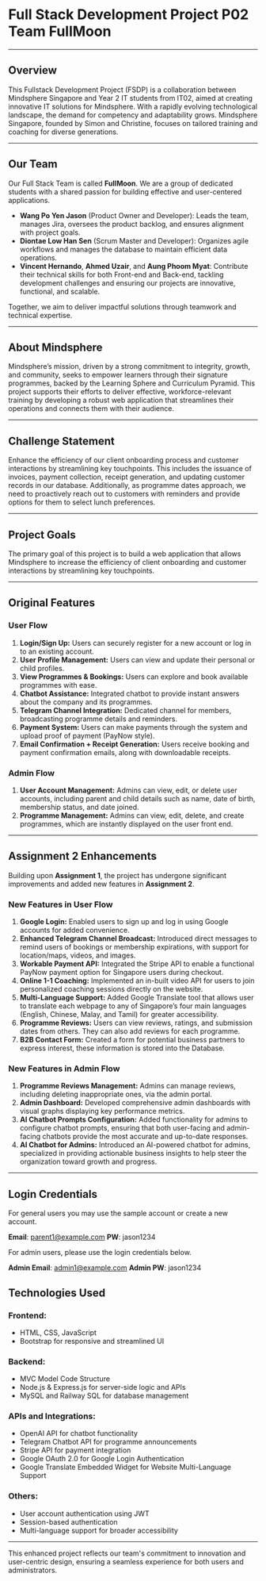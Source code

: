 # Full Stack Development Project P02 Team FullMoon

---

## Overview
This Fullstack Development Project (FSDP) is a collaboration between Mindsphere Singapore and Year 2 IT students from IT02, aimed at creating innovative IT solutions for Mindsphere. With a rapidly evolving technological landscape, the demand for competency and adaptability grows. Mindsphere Singapore, founded by Simon and Christine, focuses on tailored training and coaching for diverse generations.

---

## Our Team

Our Full Stack Team is called **FullMoon**. We are a group of dedicated students with a shared passion for building effective and user-centered applications.

- **Wang Po Yen Jason** (Product Owner and Developer): Leads the team, manages Jira, oversees the product backlog, and ensures alignment with project goals.
- **Diontae Low Han Sen** (Scrum Master and Developer): Organizes agile workflows and manages the database to maintain efficient data operations.
- **Vincent Hernando**, **Ahmed Uzair**, and **Aung Phoom Myat**: Contribute their technical skills for both Front-end and Back-end, tackling development challenges and ensuring our projects are innovative, functional, and scalable.

Together, we aim to deliver impactful solutions through teamwork and technical expertise.

---

## About Mindsphere

Mindsphere’s mission, driven by a strong commitment to integrity, growth, and community, seeks to empower learners through their signature programmes, backed by the Learning Sphere and Curriculum Pyramid. This project supports their efforts to deliver effective, workforce-relevant training by developing a robust web application that streamlines their operations and connects them with their audience.

---

## Challenge Statement

Enhance the efficiency of our client onboarding process and customer interactions by streamlining key touchpoints. This includes the issuance of invoices, payment collection, receipt generation, and updating customer records in our database. Additionally, as programme dates approach, we need to proactively reach out to customers with reminders and provide options for them to select lunch preferences.

---

## Project Goals

The primary goal of this project is to build a web application that allows Mindsphere to increase the efficiency of client onboarding and customer interactions by streamlining key touchpoints.

---

## Original Features

### **User Flow**
1. **Login/Sign Up:** Users can securely register for a new account or log in to an existing account.
2. **User Profile Management:** Users can view and update their personal or child profiles.
3. **View Programmes & Bookings:** Users can explore and book available programmes with ease.
4. **Chatbot Assistance:** Integrated chatbot to provide instant answers about the company and its programmes.
5. **Telegram Channel Integration:** Dedicated channel for members, broadcasting programme details and reminders.
6. **Payment System:** Users can make payments through the system and upload proof of payment (PayNow style).
7. **Email Confirmation + Receipt Generation:** Users receive booking and payment confirmation emails, along with downloadable receipts.

### **Admin Flow**
1. **User Account Management:** Admins can view, edit, or delete user accounts, including parent and child details such as name, date of birth, membership status, and date joined.
2. **Programme Management:** Admins can view, edit, delete, and create programmes, which are instantly displayed on the user front end.

---

## Assignment 2 Enhancements

Building upon **Assignment 1**, the project has undergone significant improvements and added new features in **Assignment 2**.

### **New Features in User Flow**
1. **Google Login:** Enabled users to sign up and log in using Google accounts for added convenience.
2. **Enhanced Telegram Channel Broadcast:** Introduced direct messages to remind users of bookings or membership expirations, with support for location/maps, videos, and images.
3. **Workable Payment API:** Integrated the Stripe API to enable a functional PayNow payment option for Singapore users during checkout.
4. **Online 1-1 Coaching:** Implemented an in-built video API for users to join personalized coaching sessions directly on the website.
5. **Multi-Language Support:** Added Google Translate tool that allows user to translate each webpage to any of Singapore’s four main languages (English, Chinese, Malay, and Tamil) for greater accessibility.
6. **Programme Reviews:** Users can view reviews, ratings, and submission dates from others. They can also add reviews for each programme.
7. **B2B Contact Form:** Created a form for potential business partners to express interest, these information is stored into the Database.

### **New Features in Admin Flow**
1. **Programme Reviews Management:** Admins can manage reviews, including deleting inappropriate ones, via the admin portal.
2. **Admin Dashboard:** Developed comprehensive admin dashboards with visual graphs displaying key performance metrics.
3. **AI Chatbot Prompts Configuration:** Added functionality for admins to configure chatbot prompts, ensuring that both user-facing and admin-facing chatbots provide the most accurate and up-to-date responses.
4. **AI Chatbot for Admins:** Introduced an AI-powered chatbot for admins, specialized in providing actionable business insights to help steer the organization toward growth and progress.

---

## **Login Credentials**
For general users you may use the sample account or create a new account.

**Email**: parent1@example.com
**PW**: jason1234

For admin users, please use the login credentials below.

**Admin Email**: admin1@example.com
**Admin PW**: jason1234

## Technologies Used

### **Frontend:**
- HTML, CSS, JavaScript
- Bootstrap for responsive and streamlined UI

### **Backend:**
- MVC Model Code Structure
- Node.js & Express.js for server-side logic and APIs
- MySQL and Railway SQL for database management

### **APIs and Integrations:**
- OpenAI API for chatbot functionality
- Telegram Chatbot API for programme announcements
- Stripe API for payment integration
- Google OAuth 2.0 for Google Login Authentication
- Google Translate Embedded Widget for Website Multi-Language Support

### **Others:**
- User account authentication using JWT
- Session-based authentication 
- Multi-language support for broader accessibility

---

This enhanced project reflects our team's commitment to innovation and user-centric design, ensuring a seamless experience for both users and administrators.